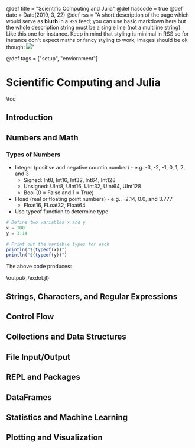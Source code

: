 @def title = "Scientific Computing and Julia"
@def hascode = true
@def date = Date(2019, 3, 22)
@def rss = "A short description of the page which would serve as **blurb** in a `RSS` feed; you can use basic markdown here but the whole description string must be a single line (not a multiline string). Like this one for instance. Keep in mind that styling is minimal in RSS so for instance don't expect maths or fancy styling to work; images should be ok though: ![](https://upload.wikimedia.org/wikipedia/en/3/32/Rick_and_Morty_opening_credits.jpeg)"

@def tags = ["setup", "enviornment"]

# Scientific Computing and Julia

\toc

## Introduction
## Numbers and Math

### Types of Numbers
* Integer (positive and negative countin number) - e.g. -3, -2, -1, 0, 1, 2, and 3
    * Signed: Int8, Int16, Int32, Int64, Int128
    * Unsigned: UInt8, UInt16, UInt32, UInt64, UInt128
    * Bool (0 = False and 1 = True)
* Fload (real or floating point numbers) - e.g., -2.14, 0.0, and 3.777
    * Float16, FLoat32, Float64
* Use typeof function to determine type

```julia:./exdot.jl
# Define two variables x and y
x = 100
y = 3.14

# Print out the variable types for each
println("$(typeof(x))")
println("$(typeof(y))")
```

The above code produces:

\output{./exdot.jl}

## Strings, Characters, and Regular Expressions
## Control Flow
## Collections and Data Structures
## File Input/Output
## REPL and Packages
## DataFrames
## Statistics and Machine Learning
## Plotting and Visualization